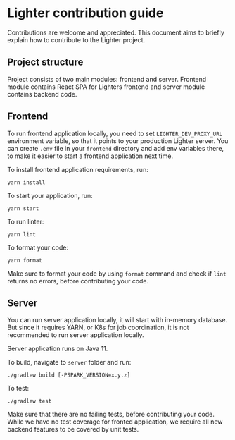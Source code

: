 # Lighter contribution guide

Contributions are welcome and appreciated. This document aims to briefly explain how to contribute to the Lighter project.

## Project structure

Project consists of two main modules: frontend and server. Frontend module contains React SPA for Lighters frontend and server module contains backend code.

## Frontend

To run frontend application locally, you need to  set `LIGHTER_DEV_PROXY_URL` environment variable, so that it points to your production Lighter server. You can create `.env` file in your `frontend` directory and add env variables there, to make it easier to start a frontend application next time.

To install frontend application requirements, run:
```
yarn install
```

To start your application, run:
```
yarn start
```

To run linter:
```
yarn lint
```

To format your code:
```
yarn format
```

Make sure to format your code by using `format` command and check if `lint` returns no errors, before contributing your code.

## Server

You can run server application locally, it will start with in-memory database. But since it requires YARN, or K8s for job coordination, it is not recommended to run server application locally.

Server application runs on Java 11.

To build, navigate to `server` folder and run:
```
./gradlew build [-PSPARK_VERSION=x.y.z]
```

To test:
```
./gradlew test
```

Make sure that there are no failing tests, before contributing your code. While we have no test coverage for fronted application, we require all new backend features to be covered by unit tests.

